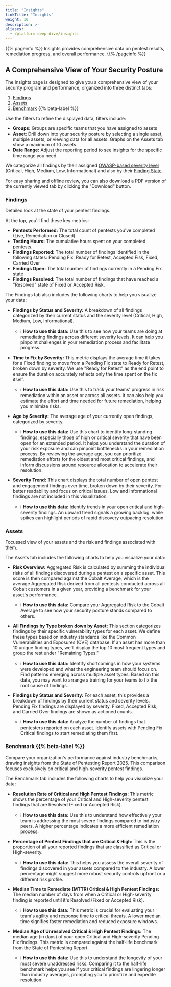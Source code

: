 ```yaml
---
title: "Insights"
linkTitle: "Insights"
weight: 10
description: >-
aliases:
  - /platform-deep-dive/insights
---
```


{{% pageinfo %}}
Insights provides comprehensive data on pentest results, remediation progress, and overall performance.
{{% /pageinfo %}}

## A Comprehensive View of Your Security Posture

The Insights page is designed to give you a comprehensive view of your security program and performance, organized into three distinct tabs:

1. [Findings](/platform-deep-dive/insights/#findings)
2. [Assets](/platform-deep-dive/insights/#assets)
3. [Benchmark](/platform-deep-dive/insights/#benchmark-span-stylecolor6633d9-font-weight500-background-color-ece6fa-padding-2px-4px-border-radius-2pxbetaspan) {{% beta-label %}} 

Use the filters to refine the displayed data, filters include:
- **Groups:** Groups are specific teams that you have assigned to assets
- **Asset**: Drill down into your security posture by selecting a single asset, multiple assets, or viewing data for all assets. Graphs on the Assets tab show a maximum of 10 assets.
- **Date Range:** Adjust the reporting period to see insights for the specific time range you need.

We categorize all findings by their assigned [OWASP-based severity level](https://docs.cobalt.io/platform-deep-dive/pentests/findings/severity-levels/#owasp-risk-rating) (Critical, High, Medium, Low, Informational) and also by their [Finding State]([https://docs.cobalt.io/platform-deep-dive/pentests/findings/finding-states/). 

For easy sharing and offline review, you can also download a PDF version of the currently viewed tab by clicking the "Download" button.


### Findings

Detailed look at the state of your pentest findings.

At the top, you'll find these key metrics:
- **Pentests Performed:** The total count of pentests you've completed (Live, Remediation or Closed).
- **Testing Hours:** The cumulative hours spent on your completed pentests.
- **Findings Reported:** The total number of findings identified in the following states:  Pending Fix, Ready for Retest, Accepted Fisk, Fixed, Carried Over
- **Findings Open:** The total number of findings currently in a Pending Fix state
- **Findings Resolved:** The total number of findings that have reached a "Resolved" state of Fixed or Accepted Risk. 

The Findings tab also includes the following charts to help you visualize your data:

- **Findings by Status and Severity:** A breakdown of all findings categorized by their current status and the severity level (Critical, High, Medium, Low, Informational).
   - ℹ️ **How to use this data:** Use this to see how your teams are doing at remediating findings across different severity levels. It can help you pinpoint challenges in your remediation process and facilitate progress.


-  **Time to Fix by Severity:** This metric displays the average time it takes for a Fixed finding to move from a Pending Fix state to Ready for Retest, broken down by severity. We use "Ready for Retest" as the end point to ensure the duration accurately reflects only the time spent on the fix itself. 
   - ℹ️ **How to use this data:** Use this to track your teams' progress in risk remediation within an asset or across all assets. It can also help you estimate the effort and time needed for future remediation, helping you minimize risks.


- **Age by Severity:** The average age of your currently open findings, categorized by severity.
   - ℹ️ **How to use this data:** Use this chart to identify long-standing findings, especially those of high or critical severity that have been open for an extended period. It helps you understand the duration of your risk exposure and can pinpoint bottlenecks in your remediation process. By reviewing the average age, you can prioritize remediation efforts for the oldest and most critical findings, and inform discussions around resource allocation to accelerate their resolution.


- **Severity Trend:** This chart displays the total number of open pentest and engagement findings over time, broken down by their severity. For better readability and focus on critical issues, Low and Informational findings are not included in this visualization.
   - ℹ️ **How to use this data:** Identify trends in your open critical and high-severity findings. An upward trend signals a growing backlog, while spikes can highlight periods of rapid discovery outpacing resolution.


### Assets 

Focussed view of your assets and the risk and findings associated with them.

The Assets tab includes the following charts to help you visualize your data:

- **Risk Overview:** Aggregated Risk is calculated by summing the individual risks of all findings discovered during a pentest on a specific asset. This score is then compared against the Cobalt Average, which is the average Aggregated Risk derived from all pentests conducted across all Cobalt customers in a given year, providing a benchmark for your asset's performance.
   - ℹ️ **How to use this data:** Compare your Aggregated Risk to the Cobalt Average to see how your security posture stands compared to others.

     
- **All Findings by Type broken down by Asset:** This section categorizes findings by their specific vulnerability types for each asset. We define these types based on industry standards like the Common Vulnerabilities and Exposures (CVE) database. If an asset has more than 10 unique finding types, we'll display the top 10 most frequent types and group the rest under "Remaining Types."
   - ℹ️ **How to use this data:** Identify shortcomings in how your systems were developed and what the engineering team should focus on. Find patterns emerging across multiple asset types. Based on this data, you may want to arrange a training for your teams to fix the root cause of findings.

     
- **Findings by Status and Severity:** For each asset, this provides a breakdown of findings by their current status and severity levels.  Pending Fix findings are displayed by severity. Fixed, Accepted Risk, and Carried Over findings are shown as actioned counts. 
   - ℹ️ **How to use this data:** Analyze the number of findings that pentesters reported on each asset. Identify assets with Pending Fix Critical findings to start remediating them first. 


### Benchmark {{% beta-label %}} 

Compare your organization's performance against industry benchmarks, drawing insights from the State of Pentesting Report 2025. This comparison focuses exclusively on critical and high-severity pentest findings.

The Benchmark tab includes the following charts to help you visualize your data:

- **Resolution Rate of Critical and High Pentest Findings:** This metric shows the percentage of your Critical and High-severity pentest findings that are Resolved (Fixed or Accepted Risk).
   - ℹ️ **How to use this data:** Use this to understand how effectively your team is addressing the most severe findings compared to industry peers. A higher percentage indicates a more efficient remediation process.

     
- **Percentage of Pentest Findings that are Critical & High:** This is the proportion of all your reported findings that are classified as Critical or High-severity.
   - ℹ️ **How to use this data:** This helps you assess the overall severity of findings discovered in your assets compared to the industry. A lower percentage might suggest more robust security controls upfront or a different risk profile.

     
- **Median Time to Remediate (MTTR) Critical & High Pentest Findings:** The median number of days from when a Critical or High-severity finding is reported until it's Resolved (Fixed or Accepted Risk).
   - ℹ️ **How to use this data:** This metric is crucial for evaluating your team's agility and response time to critical threats. A lower median time signifies faster remediation and reduced exposure windows.

     
- **Median Age of Unresolved Critical & High Pentest Findings:** The median age (in days) of your open Critical and High-severity Pending Fix findings. This metric is compared against the half-life benchmark from the State of Pentesting Report.
   - ℹ️ **How to use this data:** Use this to understand the longevity of your most severe unaddressed risks. Comparing it to the half-life benchmark helps you see if your critical findings are lingering longer than industry averages, prompting you to prioritize and expedite resolution.
